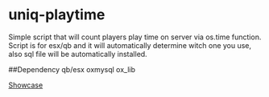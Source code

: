 # uniq-playtime

Simple script that will count players play time on server via os.time function. Script is for esx/qb and it will automatically determine witch one you use, also sql file will be automatically installed.

##Dependency
qb/esx
oxmysql
ox_lib

[Showcase](https://streamable.com/7kiuec)
